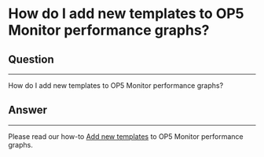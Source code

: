 # How do I add new templates to OP5 Monitor performance graphs?

## Question

* * * * *

How do I add new templates to OP5 Monitor performance graphs?

## Answer

* * * * *

Please read our how-to [Add new templates](https://kb.op5.com/display/HOWTOs/Add+new+templates+to+op5+Monitor+performance+graphs) to OP5 Monitor performance graphs.
